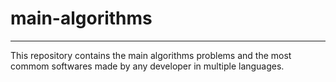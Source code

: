 # main-algorithms
---
This repository contains the main algorithms problems and the most
commom softwares made by any developer in multiple languages.

